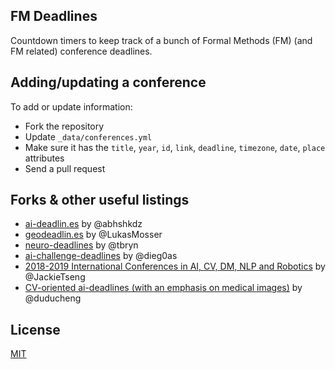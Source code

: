 ## FM Deadlines

Countdown timers to keep track of a bunch of Formal Methods (FM) (and FM related) conference deadlines.

## Adding/updating a conference

To add or update information:
- Fork the repository
- Update `_data/conferences.yml`
- Make sure it has the `title`, `year`, `id`, `link`, `deadline`, `timezone`, `date`, `place` attributes
- Send a pull request

## Forks & other useful listings

- [ai-deadlin.es][2] by @abhshkdz
- [geodeadlin.es][3] by @LukasMosser
- [neuro-deadlines][4] by @tbryn
- [ai-challenge-deadlines][5] by @dieg0as
- [2018-2019 International Conferences in AI, CV, DM, NLP and Robotics][7] by @JackieTseng
- [CV-oriented ai-deadlines (with an emphasis on medical images)][8] by @duducheng

## License

[MIT][1]

[1]: https://abhshkdz.mit-license.org/
[2]: http://aideadlin.es/
[3]: http://geodeadlin.es/
[4]: https://github.com/tbryn/neuro-deadlines
[5]: https://github.com/dieg0as/ai-challenge-deadlines
[6]: http://www.conferenceranks.com/#
[7]: https://jackietseng.github.io/conference_call_for_paper/2018-2019-conferences-with-ccf.html
[8]: https://creedai.github.io/ai-deadlines/
